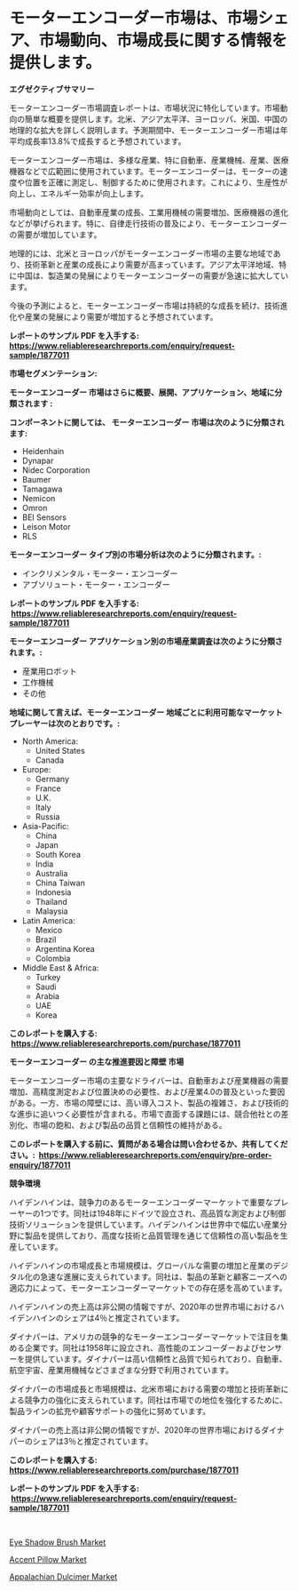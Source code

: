 <p><h1>モーターエンコーダー市場は、市場シェア、市場動向、市場成長に関する情報を提供します。</h1></p><p><strong>エグゼクティブサマリー</strong></p>
<p><p>モーターエンコーダー市場調査レポートは、市場状況に特化しています。市場動向の簡単な概要を提供します。北米、アジア太平洋、ヨーロッパ、米国、中国の地理的な拡大を詳しく説明します。予測期間中、モーターエンコーダー市場は年平均成長率13.8%で成長すると予想されています。</p><p>モーターエンコーダー市場は、多様な産業、特に自動車、産業機械、産業、医療機器などで広範囲に使用されています。モーターエンコーダーは、モーターの速度や位置を正確に測定し、制御するために使用されます。これにより、生産性が向上し、エネルギー効率が向上します。</p><p>市場動向としては、自動車産業の成長、工業用機械の需要増加、医療機器の進化などが挙げられます。特に、自律走行技術の普及により、モーターエンコーダーの需要が増加しています。</p><p>地理的には、北米とヨーロッパがモーターエンコーダー市場の主要な地域であり、技術革新と産業の成長により需要が高まっています。アジア太平洋地域、特に中国は、製造業の発展によりモーターエンコーダーの需要が急速に拡大しています。</p><p>今後の予測によると、モーターエンコーダー市場は持続的な成長を続け、技術進化や産業の発展により需要が増加すると予想されています。</p></p>
<p><strong>レポートのサンプル PDF を入手する: <a href="https://www.reliableresearchreports.com/enquiry/request-sample/1877011">https://www.reliableresearchreports.com/enquiry/request-sample/1877011</a></strong></p>
<p><strong>市場セグメンテーション:</strong></p>
<p><strong> モーターエンコーダー 市場はさらに概要、展開、アプリケーション、地域に分類されます :</strong></p>
<p><strong>コンポーネントに関しては、 モーターエンコーダー 市場は次のように分類されます: &nbsp;</strong></p>
<p><ul><li>Heidenhain</li><li>Dynapar</li><li>Nidec Corporation</li><li>Baumer</li><li>Tamagawa</li><li>Nemicon</li><li>Omron</li><li>BEI Sensors</li><li>Leison Motor</li><li>RLS</li></ul></p>
<p><strong> モーターエンコーダー タイプ別の市場分析は次のように分類されます。:</strong></p>
<p><ul><li>インクリメンタル・モーター・エンコーダー</li><li>アブソリュート・モーター・エンコーダー</li></ul></p>
<p><strong>レポートのサンプル PDF を入手する: &nbsp;<a href="https://www.reliableresearchreports.com/enquiry/request-sample/1877011">https://www.reliableresearchreports.com/enquiry/request-sample/1877011</a></strong></p>
<p><strong> モーターエンコーダー アプリケーション別の市場産業調査は次のように分類されます。:</strong></p>
<p><ul><li>産業用ロボット</li><li>工作機械</li><li>その他</li></ul></p>
<p><strong>地域に関して言えば、モーターエンコーダー 地域ごとに利用可能なマーケットプレーヤーは次のとおりです。:</strong></p>
<p><ul>
    <li>
        North America:
        <ul>
            <li>United States</li>
            <li>Canada</li>
        </ul>
    </li>
    <li>
        Europe:
        <ul>
            <li>Germany</li>
            <li>France</li>
            <li>U.K.</li>
            <li>Italy</li>
            <li>Russia</li>
        </ul>
    </li>
    <li>
        Asia-Pacific:
        <ul>
            <li>China</li>
            <li>Japan</li>
            <li>South Korea</li>
            <li>India</li>
            <li>Australia</li>
            <li>China Taiwan</li>
            <li>Indonesia</li>
            <li>Thailand</li>
            <li>Malaysia</li>
        </ul>
    </li>
    <li>
        Latin America:
        <ul>
            <li>Mexico</li>
            <li>Brazil</li>
            <li>Argentina Korea</li>
            <li>Colombia</li>
        </ul>
    </li>
    <li>
        Middle East & Africa:
        <ul>
            <li>Turkey</li>
            <li>Saudi</li>
            <li>Arabia</li>
            <li>UAE</li>
            <li>Korea</li>
        </ul>
    </li>
    </ul></p>
<p><strong>このレポートを購入する: &nbsp;<a href="https://www.reliableresearchreports.com/purchase/1877011">https://www.reliableresearchreports.com/purchase/1877011</a></strong></p>
<p><strong>モーターエンコーダー の主な推進要因と障壁 市場</strong></p>
<p><p>モーターエンコーダー市場の主要なドライバーは、自動車および産業機器の需要増加、高精度測定および位置決めの必要性、および産業4.0の普及といった要因がある。一方、市場の障壁には、高い導入コスト、製品の複雑さ、および技術的な進歩に追いつく必要性が含まれる。市場で直面する課題には、競合他社との差別化、市場の飽和、および製品の品質と信頼性の維持がある。</p></p>
<p><strong>このレポートを購入する前に、質問がある場合は問い合わせるか、共有してください。:&nbsp; <a href="https://www.reliableresearchreports.com/enquiry/pre-order-enquiry/1877011">https://www.reliableresearchreports.com/enquiry/pre-order-enquiry/1877011</a></strong></p>
<p><strong>競争環境</strong></p>
<p><p>ハイデンハインは、競争力のあるモーターエンコーダーマーケットで重要なプレーヤーの1つです。同社は1948年にドイツで設立され、高品質な測定および制御技術ソリューションを提供しています。ハイデンハインは世界中で幅広い産業分野に製品を提供しており、高度な技術と品質管理を通じて信頼性の高い製品を生産しています。</p><p>ハイデンハインの市場成長と市場規模は、グローバルな需要の増加と産業のデジタル化の急速な進展に支えられています。同社は、製品の革新と顧客ニーズへの適応力によって、モーターエンコーダーマーケットでの存在感を高めています。</p><p>ハイデンハインの売上高は非公開の情報ですが、2020年の世界市場におけるハイデンハインのシェアは4％と推定されています。</p><p>ダイナパーは、アメリカの競争的なモーターエンコーダーマーケットで注目を集める企業です。同社は1958年に設立され、高性能のエンコーダーおよびセンサーを提供しています。ダイナパーは高い信頼性と品質で知られており、自動車、航空宇宙、産業用機械などさまざまな分野で利用されています。</p><p>ダイナパーの市場成長と市場規模は、北米市場における需要の増加と技術革新による競争力の強化に支えられています。同社は市場での地位を強化するために、製品ラインの拡充や顧客サポートの強化に努めています。</p><p>ダイナパーの売上高は非公開の情報ですが、2020年の世界市場におけるダイナパーのシェアは3％と推定されています。</p></p>
<p><strong>このレポートを購入する: &nbsp; <a href="https://www.reliableresearchreports.com/purchase/1877011">https://www.reliableresearchreports.com/purchase/1877011</a></strong></p>
<p><strong>レポートのサンプル PDF を入手する: &nbsp;<a href="https://www.reliableresearchreports.com/enquiry/request-sample/1877011">https://www.reliableresearchreports.com/enquiry/request-sample/1877011</a></strong><strong></strong></p>
<p>&nbsp;</p>
<p><p><a href="https://github.com/angelajermaine/Market-Research-Report-List-2/blob/main/eye-shadow-brush-market.md">Eye Shadow Brush Market</a></p><p><a href="https://github.com/beatblasta/Market-Research-Report-List-2/blob/main/accent-pillow-market.md">Accent Pillow Market</a></p><p><a href="https://github.com/shotows/Market-Research-Report-List-1/blob/main/appalachian-dulcimer-market.md">Appalachian Dulcimer Market</a></p></p>
